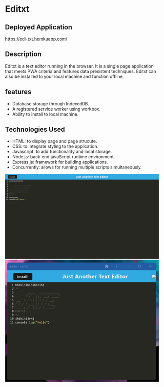 # Editxt

## Deployed Application
https://edi-txt.herokuapp.com/
## Description
Editxt is a text editor running in the browser. It is a single page application that meets PWA criteria and features data presistent techniques. Editxt can also be installed to your local machine and function offline.
## features
- Database storage through IndexedDB.
- A registered service worker using workbox.
- Ability to install to local machine.
## Technologies Used
- HTML: to display page and page strucute.
- CSS: to integrate styling to the application.
- Javascript: to add functionality and local storage.
- Node.js: back-end javaScript runtime environment.
- Express.js: framework for building applications.
- Concurrently: allows for running multiple scripts simultaneously.


![Login Page](client/src/images/1.png "Final Look")
![Main Page](client/src/images/2.png "Final Look")
